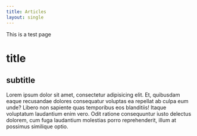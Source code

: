 ```yaml
---
title: Articles
layout: single
---
```


This is a test page

# title

## subtitle

Lorem ipsum dolor sit amet, consectetur adipisicing elit. Et, quibusdam eaque recusandae dolores consequatur voluptas ea repellat ab culpa eum unde? Libero non sapiente quas temporibus eos blanditiis! Itaque voluptatum laudantium enim vero. Odit ratione consequuntur iusto delectus dolorem, cum fuga laudantium molestias porro reprehenderit, illum at possimus similique optio.
